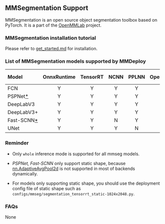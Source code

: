 ## MMSegmentation Support

MMSegmentation is an open source object segmentation toolbox based on PyTorch. It is a part of the [OpenMMLab](https://openmmlab.com/) project.

### MMSegmentation installation tutorial

Please refer to [get_started.md](https://github.com/open-mmlab/mmsegmentation/blob/master/docs/en/get_started.md#installation) for installation.

### List of MMSegmentation models supported by MMDeploy

| Model                       | OnnxRuntime | TensorRT | NCNN | PPLNN | OpenVino |                                       Model config                                       |
|:----------------------------|:-----------:|:--------:|:----:|:-----:|:--------:|:----------------------------------------------------------------------------------------:|
| FCN                         |      Y      |    Y     |  Y   |   Y   |    Y     |      [config](https://github.com/open-mmlab/mmsegmentation/tree/master/configs/fcn)      |
| PSPNet[*](#static_shape)    |      Y      |    Y     |  Y   |   Y   |    Y     |    [config](https://github.com/open-mmlab/mmsegmentation/tree/master/configs/pspnet)     |
| DeepLabV3                   |      Y      |    Y     |  Y   |   Y   |    Y     |   [config](https://github.com/open-mmlab/mmsegmentation/tree/master/configs/deeplabv3)   |
| DeepLabV3+                  |      Y      |    Y     |  Y   |   Y   |    Y     | [config](https://github.com/open-mmlab/mmsegmentation/tree/master/configs/deeplabv3plus) |
| Fast-SCNN[*](#static_shape) |      Y      |    Y     |  N   |   Y   |    Y     |   [config](https://github.com/open-mmlab/mmsegmentation/tree/master/configs/fastscnn)    |
| UNet                        |      Y      |    Y     |  Y   |   N   |    Y     |     [config](https://github.com/open-mmlab/mmsegmentation/tree/master/configs/unet)      |

### Reminder

- Only `whole` inference mode is supported for all mmseg models.

- <i id="static_shape">PSPNet, Fast-SCNN</i> only support static shape, because [nn.AdaptiveAvgPool2d](https://github.com/open-mmlab/mmsegmentation/blob/97f9670c5a4a2a3b4cfb411bcc26db16b23745f7/mmseg/models/decode_heads/psp_head.py#L38) is not supported in most of backends dynamically.

- For models only supporting static shape, you should use the deployment config file of static shape such as `configs/mmseg/segmentation_tensorrt_static-1024x2048.py`.

### FAQs

None
